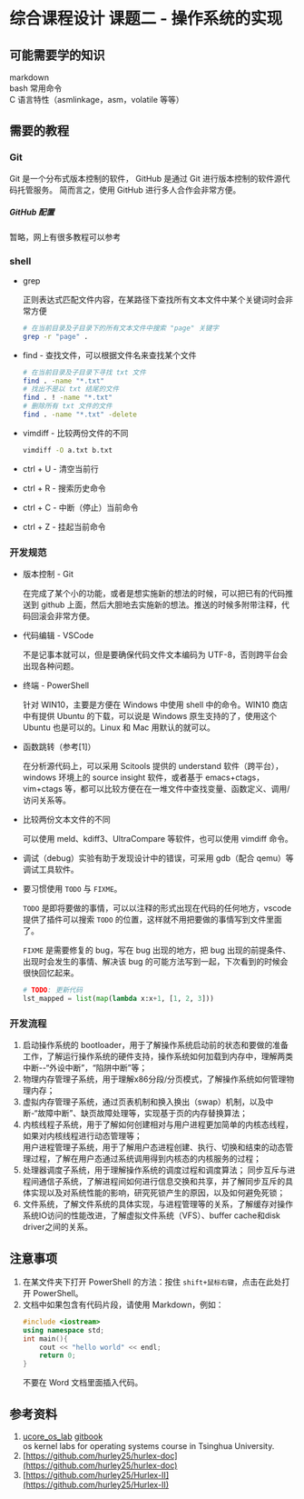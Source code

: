 # 综合课程设计 课题二 - 操作系统的实现

## 可能需要学的知识

markdown  
bash 常用命令  
C 语言特性（asmlinkage，asm，volatile 等等）  

## 需要的教程

### Git

Git 是一个分布式版本控制的软件，
GitHub 是通过 Git 进行版本控制的软件源代码托管服务。
简而言之，使用 GitHub 进行多人合作会非常方便。

##### GitHub 配置

暂略，网上有很多教程可以参考
<!-- 
### Makefile

我们使用 Makefile 的规则是：

1. 如果这个工程没有编译过，那么我们的所有c文件都要编译并被链接。
2. 如果这个工程的某几个c文件被修改，那么我们只编译被修改的c文件，并链接目标程序。
3. 如果这个工程的头文件被改变了，那么我们需要编译引用了这几个头文件的c文件，并链接目标程序。

make 命令会自动智能地根据当前的文件修改的情况来确定哪些文件需要重编译，从而自己编译所需要的文件和链接目标程序。 -->

<!-- ### [gdb](https://chyyuu.gitbooks.io/ucore_os_docs/content/lab0/lab0_2_3_3_gdb.html) -->

### shell

- grep

    正则表达式匹配文件内容，在某路径下查找所有文本文件中某个关键词时会非常方便  

    ```bash
    # 在当前目录及子目录下的所有文本文件中搜索 "page" 关键字
    grep -r "page" .
    ```

- find - 查找文件，可以根据文件名来查找某个文件

    ```bash
    # 在当前目录及子目录下寻找 txt 文件
    find . -name "*.txt"
    # 找出不是以 txt 结尾的文件
    find . ! -name "*.txt"
    # 删除所有 txt 文件的文件
    find . -name "*.txt" -delete
    ```

- vimdiff - 比较两份文件的不同

    ```bash
    vimdiff -O a.txt b.txt
    ```

- ctrl + U - 清空当前行
- ctrl + R - 搜索历史命令
- ctrl + C - 中断（停止）当前命令
- ctrl + Z - 挂起当前命令

### 开发规范

- 版本控制 - Git

    在完成了某个小的功能，或者是想实施新的想法的时候，可以把已有的代码推送到 github 上面，然后大胆地去实施新的想法。推送的时候多附带注释，代码回滚会非常方便。

- 代码编辑 - VSCode

    不是记事本就可以，但是要确保代码文件文本编码为 UTF-8，否则跨平台会出现各种问题。

- 终端 - PowerShell

    针对 WIN10，主要是方便在 Windows 中使用 shell 中的命令。WIN10 商店中有提供 Ubuntu 的下载，可以说是 Windows 原生支持的了，使用这个 Ubuntu 也是可以的。Linux 和 Mac 用默认的就可以。

- 函数跳转（参考[1]）

    在分析源代码上，可以采用 Scitools 提供的 understand 软件（跨平台），windows 环境上的 source insight 软件，或者基于 emacs+ctags，vim+ctags 等，都可以比较方便在在一堆文件中查找变量、函数定义、调用/访问关系等。
- 比较两份文本文件的不同

    可以使用 meld、kdiff3、UltraCompare 等软件，也可以使用 vimdiff 命令。

- 调试（debug）实验有助于发现设计中的错误，可采用 gdb（配合 qemu）等调试工具软件。
- 要习惯使用 `TODO` 与 `FIXME`。

    `TODO` 是即将要做的事情，可以以注释的形式出现在代码的任何地方，vscode 提供了插件可以搜索 `TODO` 的位置，这样就不用把要做的事情写到文件里面了。

    `FIXME` 是需要修复的 bug，写在 bug 出现的地方，把 bug 出现的前提条件、出现时会发生的事情、解决该 bug 的可能方法写到一起，下次看到的时候会很快回忆起来。

    ```python
    # TODO: 更新代码
    lst_mapped = list(map(lambda x:x+1, [1, 2, 3]))
    ```

### 开发流程

1. 启动操作系统的 bootloader，用于了解操作系统启动前的状态和要做的准备工作，了解运行操作系统的硬件支持，操作系统如何加载到内存中，理解两类中断--“外设中断”，“陷阱中断”等；
2. 物理内存管理子系统，用于理解x86分段/分页模式，了解操作系统如何管理物理内存；
3. 虚拟内存管理子系统，通过页表机制和换入换出（swap）机制，以及中断-“故障中断”、缺页故障处理等，实现基于页的内存替换算法；
4. 内核线程子系统，用于了解如何创建相对与用户进程更加简单的内核态线程，如果对内核线程进行动态管理等；  
用户进程管理子系统，用于了解用户态进程创建、执行、切换和结束的动态管理过程，了解在用户态通过系统调用得到内核态的内核服务的过程；
5. 处理器调度子系统，用于理解操作系统的调度过程和调度算法；
同步互斥与进程间通信子系统，了解进程间如何进行信息交换和共享，并了解同步互斥的具体实现以及对系统性能的影响，研究死锁产生的原因，以及如何避免死锁；
6. 文件系统，了解文件系统的具体实现，与进程管理等的关系，了解缓存对操作系统IO访问的性能改进，了解虚拟文件系统（VFS）、buffer cache和disk driver之间的关系。

## 注意事项

1. 在某文件夹下打开 PowerShell 的方法：按住 `shift+鼠标右键`，点击在此处打开 PowerShell。  
2. 文档中如果包含有代码片段，请使用 Markdown，例如：  
    ```C++
    #include <iostream>
    using namespace std;
    int main(){
        cout << "hello world" << endl;
        return 0;
    }
    ```
    不要在 Word 文档里面插入代码。

## 参考资料
1. [ucore_os_lab](https://github.com/chyyuu/ucore_os_lab) [gitbook](https://chyyuu.gitbooks.io/ucore_os_docs/content/)  
os kernel labs for operating systems course in Tsinghua University.
2. [https://github.com/hurley25/hurlex-doc](https://github.com/hurley25/hurlex-doc)
3. [https://github.com/hurley25/Hurlex-II](https://github.com/hurley25/Hurlex-II)
